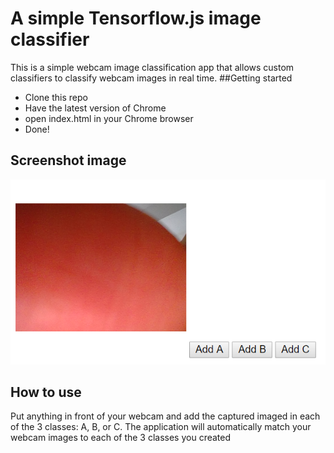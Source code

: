 # A simple Tensorflow.js image classifier
This is a simple webcam image classification app that allows custom classifiers to classify webcam images in real time.
##Getting started
* Clone this repo
* Have the latest version of Chrome
* open index.html in your Chrome browser
* Done! 

## Screenshot image
![alt text](https://github.com/arrovvx/tensorflowjs/blob/master/exampleimg.png)

## How to use
Put anything in front of your webcam and add the captured imaged in each of the 3 classes: A, B, or C. The application will automatically match your webcam images to each of the 3 classes you created 